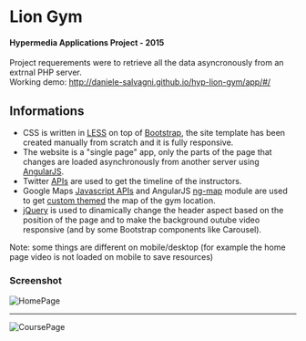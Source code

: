 # Lion Gym
#### Hypermedia Applications Project - 2015

Project requerements were to retrieve all the data asyncronously from an extrnal PHP server.   
Working demo: http://daniele-salvagni.github.io/hyp-lion-gym/app/#/


## Informations

- CSS is written in [LESS](http://lesscss.org/) on top of [Bootstrap](http://getbootstrap.com/), the site template has been created manually from scratch and it is fully responsive.
- The website is a "single page" app, only the parts of the page that changes are loaded asynchronously from another server using [AngularJS](https://angularjs.org/).
- Twitter [APIs](https://dev.twitter.com/rest/reference/get/statuses/user_timeline) are used to get the timeline of the instructors.
- Google Maps [Javascript APIs](https://developers.google.com/maps/documentation/javascript/) and AngularJS [ng-map](http://ngmap.github.io/) module are used to get [custom themed](https://developers.google.com/maps/documentation/javascript/styling) the map of the gym location.
- [jQuery](https://jquery.com/) is used to dinamically change the header aspect based on the position of the page and to make the background outube video responsive (and by some Bootstrap components like Carousel).

Note: some things are different on mobile/desktop (for example the home page video is not loaded on mobile to save resources)

### Screenshot

![HomePage](http://i.imgur.com/sQ55YRw.png)

******

![CoursePage](http://i.imgur.com/HPC64tr.png)
